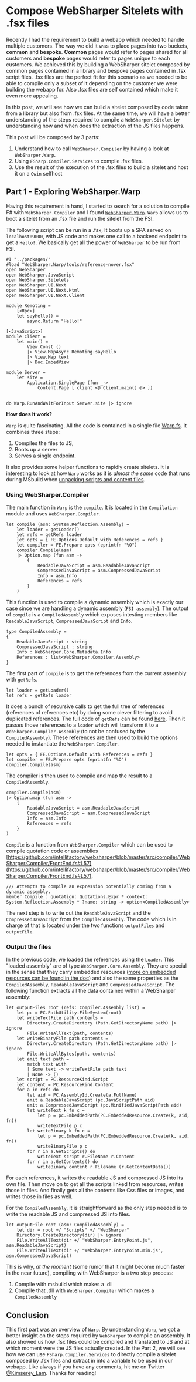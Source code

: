 # Compose WebSharper Sitelets with .fsx files

Recently I had the requirement to build a webapp which needed to handle multiple customers. 
The way we did it was to place pages into two buckets, __common__ and __bespoke__.
__Common__ pages would refer to pages shared for all customers and __bespoke__ pages would refer to pages unique to each customers. 
We achieved this by building a WebSharper sitelet composed by common pages contained in a library and bespoke pages contained in .fsx script files. .fsx files are the perfect fit for this scenario as we needed to be able to compile only a subset of it depending on the customer we were building the webapp for. Also .fsx files are self contained which make it even more appealing.

In this post, we will see how we can build a sitelet composed by code taken from a library but also from .fsx files.
At the same time, we will have a better understanding of the steps required to compile a `WebSharper.Sitelet` by understanding how and when does the extraction of the JS files happens.


This post will be composed by 3 parts:
  1. Understand how to call `WebSharper.Compiler` by having a look at `WebSharper.Warp`.
  2. Using `FSharp.Compiler.Services` to compile .fsx files.
  3. Use the result of the execution of the .fsx files to build a sitelet and host it on a `Owin` selfhost

## Part 1 - Exploring WebSharper.Warp

Having this requirement in hand, I started to search for a solution to compile F# with `WebSharper.Compiler` and I found [`WebSharper.Warp`](https://github.com/intellifactory/websharper.warp).
`Warp` allows us to boot a sitelet from an .fsx file and run the sitelet from the FSI. 

The following script can be run in a .fsx, It boots up a SPA served on `localhost:9000`, with JS code and makes one call to a backend endpoint to get a `Hello!`. We basically get all the power of `WebSharper` to be run from FSI.
```
#I "../packages/"
#load "WebSharper.Warp/tools/reference-nover.fsx"
open WebSharper
open WebSharper.JavaScript
open WebSharper.Sitelets
open WebSharper.UI.Next
open WebSharper.UI.Next.Html
open WebSharper.UI.Next.Client

module Remoting =
    [<Rpc>]
    let sayHello() = 
        async.Return "Hello!"

[<JavaScript>]
module Client =
    let main() =
        View.Const ()
        |> View.MapAsync Remoting.sayHello
        |> View.Map text
        |> Doc.EmbedView

module Server =
    let site =
        Application.SinglePage (fun _-> 
            Content.Page [ client <@ Client.main() @> ])


do Warp.RunAndWaitForInput Server.site |> ignore
```

__How does it work?__

`Warp` is quite fascinating. All the code is contained in a single file [Warp.fs](https://github.com/intellifactory/websharper.warp/blob/master/WebSharper.Warp/Warp.fs).
It combines three steps:
 1. Compiles the files to JS,
 2. Boots up a server
 3. Serves a single endpoint.

It also provides some helper functions to rapidly create sitelets.
It is interesting to look at how `Warp` works as it is _almost the same_ code that runs during MSbuild when [unpacking scripts and content files](https://github.com/intellifactory/websharper/blob/master/src/compiler/WebSharper.Compiler/commands/UnpackCommand.fs).

### Using WebSharper.Compiler

The main function in `Warp` is the `compile`. It is located in the `Compilation` module and uses `WebSharper.Compiler`.
```
let compile (asm: System.Reflection.Assembly) =
    let loader = getLoader()
    let refs = getRefs loader
    let opts = { FE.Options.Default with References = refs }
    let compiler = FE.Prepare opts (eprintfn "%O")
    compiler.Compile(asm)
    |> Option.map (fun asm ->
        {
            ReadableJavaScript = asm.ReadableJavaScript
            CompressedJavaScript = asm.CompressedJavaScript
            Info = asm.Info
            References = refs
        }
    )
```

This function is used to compile a dynamic assembly which is exactly our case since we are handling a dynamic assembly (`FSI assembly`).
The output of `compile` is a `CompiledAssembly` which exposes intesting members like `ReadableJavaScript`, `CompressedJavaScript` and `Info`.

```
type CompiledAssembly =
{
    ReadableJavaScript : string
    CompressedJavaScript : string
    Info : WebSharper.Core.Metadata.Info
    References : list<WebSharper.Compiler.Assembly>
}
```

The first part of `compile` is to get the references from the current assembly with `getRefs`.
```
let loader = getLoader()
let refs = getRefs loader
```
It does a bunch of recursive calls to get the full tree of references (references of references etc) by doing some clever filtering to avoid duplicated references.
The full code of `getRefs` can be found [here](https://github.com/intellifactory/websharper.warp/blob/master/WebSharper.Warp/Warp.fs#L57).
Then it passes those references to a `loader` which will transform it to a `WebSharper.Compiler.Assembly` (to not be confused by the `CompiledAssembly`).
These references are then used to build the options needed to instantiate the `WebSharper.Compiler`.
```
let opts = { FE.Options.Default with References = refs }
let compiler = FE.Prepare opts (eprintfn "%O")
compiler.Compile(asm)
```
The compiler is then used to compile and map the result to a `CompiledAssembly`.
```
compiler.Compile(asm)
|> Option.map (fun asm ->
    {
        ReadableJavaScript = asm.ReadableJavaScript
        CompressedJavaScript = asm.CompressedJavaScript
        Info = asm.Info
        References = refs
    }
)
```

`Compile` is a function from `WebSharper.Compiler` which can be used to compile quotation code or assemblies [https://github.com/intellifactory/websharper/blob/master/src/compiler/WebSharper.Compiler/FrontEnd.fs#L57](https://github.com/intellifactory/websharper/blob/master/src/compiler/WebSharper.Compiler/FrontEnd.fs#L57).

```
/// Attempts to compile an expression potentially coming from a dynamic assembly.
member Compile : quotation: Quotations.Expr * context: System.Reflection.Assembly * ?name: string -> option<CompiledAssembly>
```
The next step is to write out the `ReadableJavaScript` and the `CompressedJavaScript` from the `CompiledAssembly`.
The code which is in charge of that is located under the two functions `outputFiles` and `outputFile`.

### Output the files

In the previous code, we loaded the references using the `Loader`. This "loaded assembly" are of type `WebSharper.Core.Assembly`.
They are special in the sense that they carry embedded resources ([more on embedded resources can be found in the doc](http://www.websharper.com/docs/resources)) and also the same properties as the `CompiledAssembly`,
`ReadableJavaScript` and `CompressedJavaScript`.
The following function extracts all the data contained within a WebSharper assembly:
```
let outputFiles root (refs: Compiler.Assembly list) =
    let pc = PC.PathUtility.FileSystem(root)
    let writeTextFile path contents =
        Directory.CreateDirectory (Path.GetDirectoryName path) |> ignore
        File.WriteAllText(path, contents)
    let writeBinaryFile path contents =
        Directory.CreateDirectory (Path.GetDirectoryName path) |> ignore
        File.WriteAllBytes(path, contents)
    let emit text path =
        match text with
        | Some text -> writeTextFile path text
        | None -> ()
    let script = PC.ResourceKind.Script
    let content = PC.ResourceKind.Content
    for a in refs do
        let aid = PC.AssemblyId.Create(a.FullName)
        emit a.ReadableJavaScript (pc.JavaScriptPath aid)
        emit a.CompressedJavaScript (pc.MinifiedJavaScriptPath aid)
        let writeText k fn c =
            let p = pc.EmbeddedPath(PC.EmbeddedResource.Create(k, aid, fn))
            writeTextFile p c
        let writeBinary k fn c =
            let p = pc.EmbeddedPath(PC.EmbeddedResource.Create(k, aid, fn))
            writeBinaryFile p c
        for r in a.GetScripts() do
            writeText script r.FileName r.Content
        for r in a.GetContents() do
            writeBinary content r.FileName (r.GetContentData())
```
For each references, it writes the readable JS and compressed JS into its own file.
Then move on to get all the scripts linked from resources, writes those in files.
And finally gets all the contents like Css files or images, and writes those in files as well.

For the `CompiledAssembly`, it is straightforward as the only step needed is to write the readable JS and compressed JS into files.
```
let outputFile root (asm: CompiledAssembly) =
    let dir = root +/ "Scripts" +/ "WebSharper"
    Directory.CreateDirectory(dir) |> ignore
    File.WriteAllText(dir +/ "WebSharper.EntryPoint.js", asm.ReadableJavaScript)
    File.WriteAllText(dir +/ "WebSharper.EntryPoint.min.js", asm.CompressedJavaScript)
```

This is why, _at the moment_ (some rumor that it might become much faster in the near future), compiling with WebSharper is a two step process:
 1. Compile with msbuild which makes a .dll
 2. Compile that .dll with `WebSharper.Compiler` which makes a `CompiledAssembly`

## Conclusion

This first part was an overview of `Warp`. By understanding `Warp`, we got a better insight on the steps required by `WebSharper` to compile an assembly.
It also showed us how .fsx files could be compiled and translated to JS and at which moment were the JS files actually created. 
In the Part 2, we will see how we can use `FSharp.Compiler.Services` to directly compile a sitelet composed by .fsx files and extract in into a variable to be used in our webapp.
Like always if you have any comments, hit me on Twitter [@Kimserey_Lam](https://twitter.com/Kimserey_Lam). Thanks for reading!
